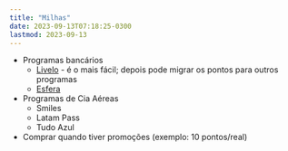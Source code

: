 ```yaml
---
title: "Milhas"
date: 2023-09-13T07:18:25-0300
lastmod: 2023-09-13
---
```

- Programas bancários
	- [Livelo](https://www.livelo.com.br/) - é o mais fácil; depois pode migrar os pontos para outros programas
	- [Esfera](https://www.esfera.com.vc/)
- Programas de Cia Aéreas
	- Smiles
	- Latam Pass
	- Tudo Azul
- Comprar quando tiver promoções (exemplo: 10 pontos/real)